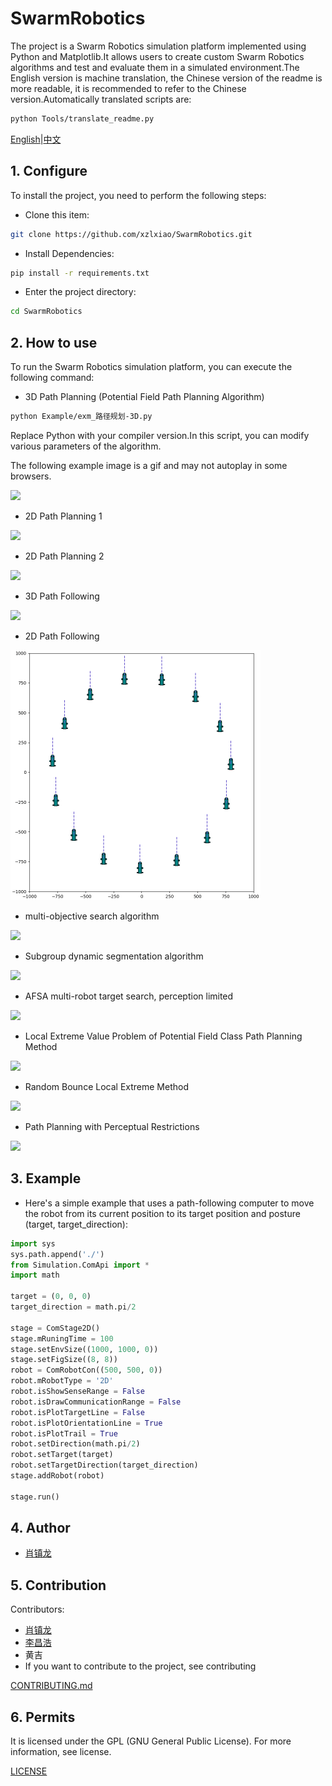 # SwarmRobotics

The project is a Swarm Robotics simulation platform implemented using Python and Matplotlib.It allows users to create custom Swarm Robotics algorithms and test and evaluate them in a simulated environment.The English version is machine translation, the Chinese version of the readme is more readable, it is recommended to refer to the Chinese version.Automatically translated scripts are:


```bash
python Tools/translate_readme.py
```


[English](./README.md)|[中文](./readme_chinese.md)

## 1. Configure

To install the project, you need to perform the following steps:

*   Clone this item:


```bash
git clone https://github.com/xzlxiao/SwarmRobotics.git
```
 - Install Dependencies:


```bash
pip install -r requirements.txt
```


*   Enter the project directory:


```bash
cd SwarmRobotics
```


## 2. How to use

To run the Swarm Robotics simulation platform, you can execute the following command:

*   3D Path Planning (Potential Field Path Planning Algorithm)
```bash
python Example/exm_路径规划-3D.py
```


Replace Python with your compiler version.In this script, you can modify various parameters of the algorithm.

The following example image is a gif and may not autoplay in some browsers.

![](Resource/path_planning_3d.gif)

*   2D Path Planning 1

![](Resource/path_planning_2d.gif)

*   2D Path Planning 2

![](Resource/path_planning_2d_2.gif)

*   3D Path Following

![](Resource/path_following_3d.gif)

*   2D Path Following

![](Resource/path_following_2d.gif)

*   multi-objective search algorithm

![](Resource/multi_target_search.gif)

*   Subgroup dynamic segmentation algorithm

![](Resource/subgroup_split.gif)

*   AFSA multi-robot target search, perception limited

![](Resource/AFSA.gif)

*   Local Extreme Value Problem of Potential Field Class Path Planning Method

![](Resource/local_extremum1.gif)

*   Random Bounce Local Extreme Method

![](Resource/local_extremum_leap1.gif)

*   Path Planning with Perceptual Restrictions

![](Resource/sense_limited.gif)

## 3. Example

*   Here's a simple example that uses a path-following computer to move the robot from its current position to its target position and posture (target, target\_direction):


```python
import sys
sys.path.append('./')
from Simulation.ComApi import *
import math

target = (0, 0, 0)
target_direction = math.pi/2

stage = ComStage2D()
stage.mRuningTime = 100
stage.setEnvSize((1000, 1000, 0))
stage.setFigSize((8, 8))
robot = ComRobotCon((500, 500, 0))
robot.mRobotType = '2D'
robot.isShowSenseRange = False
robot.isDrawCommunicationRange = False 
robot.isPlotTargetLine = False
robot.isPlotOrientationLine = True
robot.isPlotTrail = True
robot.setDirection(math.pi/2)
robot.setTarget(target)
robot.setTargetDirection(target_direction)
stage.addRobot(robot)

stage.run()
```


## 4. Author

*   [肖镇龙](https://github.com/xzlxiao)

## 5. Contribution

Contributors:

*   [肖镇龙](https://github.com/xzlxiao)
*   [李昌浩](https://github.com/Pekachiu)
*   黄吉
*   If you want to contribute to the project, see contributing

[CONTRIBUTING.md]()

## 6. Permits

It is licensed under the GPL (GNU General Public License). For more information, see license.

[LICENSE](./LICENSE)